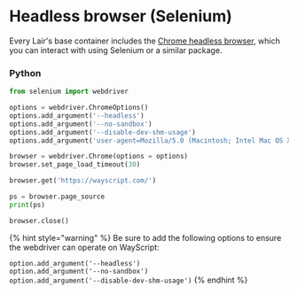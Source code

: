# Headless browser (Selenium)

Every Lair's base container includes the [Chrome headless browser](https://developers.google.com/web/updates/2017/04/headless-chrome), which you can interact with using Selenium or a similar package.

### Python

```python
from selenium import webdriver

options = webdriver.ChromeOptions()
options.add_argument('--headless')
options.add_argument('--no-sandbox')
options.add_argument('--disable-dev-shm-usage')
options.add_argument('user-agent=Mozilla/5.0 (Macintosh; Intel Mac OS X 10.10; rv:39.0) Gecko/20100101 Firefox/39.0')

browser = webdriver.Chrome(options = options)
browser.set_page_load_timeout(30)

browser.get('https://wayscript.com/')

ps = browser.page_source
print(ps)

browser.close()
```

{% hint style="warning" %}
Be sure to add the following options to ensure the webdriver can operate on WayScript:

`option.add_argument('--headless')`\
`option.add_argument('--no-sandbox')`\
`option.add_argument('--disable-dev-shm-usage')`
{% endhint %}
